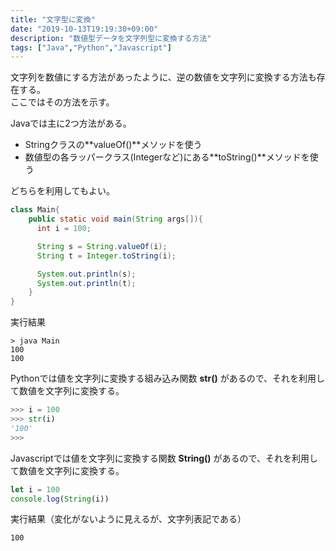 ```yaml
---
title: "文字型に変換"
date: "2019-10-13T19:19:30+09:00"
description: "数値型データを文字列型に変換する方法"
tags: ["Java","Python","Javascript"]
---
```



文字列を数値にする方法があったように、逆の数値を文字列に変換する方法も存在する。  
ここではその方法を示す。

<div class="note_content_by_programming_language" id="note_content_Java">

Javaでは主に2つ方法がある。  

- Stringクラスの**valueOf()**メソッドを使う  
- 数値型の各ラッパークラス(Integerなど)にある**toString()**メソッドを使う  

どちらを利用してもよい。  

```java
class Main{
    public static void main(String args[]){
      int i = 100;

      String s = String.valueOf(i);
      String t = Integer.toString(i);

      System.out.println(s);
      System.out.println(t);
    }
}
```

実行結果

```
> java Main
100
100
```

</div>
<div class="note_content_by_programming_language" id="note_content_Python">

Pythonでは値を文字列に変換する組み込み関数 **str()** があるので、それを利用して数値を文字列に変換する。

```python
>>> i = 100
>>> str(i)  
'100'
>>> 
```

</div>
<div class="note_content_by_programming_language" id="note_content_Javascript">

Javascriptでは値を文字列に変換する関数 **String()** があるので、それを利用して数値を文字列に変換する。

```javascript
let i = 100
console.log(String(i))
```

実行結果（変化がないように見えるが、文字列表記である）

```
100
```

</div>

